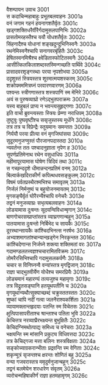 वैशम्पायन उवाच	3001  
स कदाचिन्महाबाहुः प्रभूतबलवाहनः	3001a  
वनं जगाम गहनं हयनागशतैर्वृतः	3001c  
खड्गशक्तिधरैर्वीरैर्गदामुसलपाणिभिः	3002a  
प्रासतोमरहस्तैश्च ययौ योधशतैर्वृतः	3002c  
सिंहनादैश्च योधानां शङ्खदुन्दुभिनिस्वनैः	3003a  
रथनेमिस्वनैश्चापि सनागवरबृंहितैः	3003c  
हेषितस्वनमिश्रैश्च क्ष्वेडितास्फोटितस्वनैः	3004a  
आसीत्किलकिलाशब्दस्तस्मिन्गच्छति पार्थिवे	3004c  
प्रासादवरशृङ्गस्थाः परया नृपशोभया	3005a  
ददृशुस्तं स्त्रियस्तत्र शूरमात्मयशस्करम्	3005c  
शक्रोपमममित्रघ्नं परवारणवारणम्	3006a  
पश्यन्तः स्त्रीगणास्तत्र शस्त्रपाणिं स्म मेनिरे	3006c  
अयं स पुरुषव्याघ्रो रणेऽद्भुतपराक्रमः	3007a  
यस्य बाहुबलं प्राप्य न भवन्त्यसुहृद्गणाः	3007c  
इति वाचो ब्रुवन्त्यस्ताः स्त्रियः प्रेम्णा नराधिपम्	3008a  
तुष्टुवुः पुष्पवृष्टीश्च ससृजुस्तस्य मूर्धनि	3008c  
तत्र तत्र च विप्रेन्द्रैः स्तूयमानः समन्ततः	3009a  
निर्ययौ परया प्रीत्या वनं मृगजिघांसया	3009c  
सुदूरमनुजग्मुस्तं पौरजानपदास्तदा	3010a  
न्यवर्तन्त ततः पश्चादनुज्ञाता नृपेण ह	3010c  
सुपर्णप्रतिमेनाथ रथेन वसुधाधिपः	3011a  
महीमापूरयामास घोषेण त्रिदिवं तथा	3011c  
स गच्छन्ददृशे धीमान्नन्दनप्रतिमं वनम्	3012a  
बिल्वार्कखदिराकीर्णं कपित्थधवसङ्कुलम्	3012c  
विषमं पर्वतप्रस्थैरश्मभिश्च समावृतम्	3013a  
निर्जलं निर्मनुष्यं च बहुयोजनमायतम्	3013c  
मृगसङ्घैर्वृतं घोरैरन्यैश्चापि वनेचरैः	3013e  
तद्वनं मनुजव्याघ्रः सभृत्यबलवाहनः	3014a  
लोडयामास दुःषन्तः सूदयन्विविधान्मृगान्	3014c  
बाणगोचरसम्प्राप्तांस्तत्र व्याघ्रगणान्बहून्	3015a  
पातयामास दुःषन्तो निर्बिभेद च सायकैः	3015c  
दूरस्थान्सायकैः कांश्चिदभिनत्स नरर्षभः	3016a  
अभ्याशमागतांश्चान्यान्खड्गेन निरकृन्तत	3016c  
कांश्चिदेणान्स निर्जघ्ने शक्त्या शक्तिमतां वरः	3017a  
गदामण्डलतत्त्वज्ञश्चचारामितविक्रमः	3017c  
तोमरैरसिभिश्चापि गदामुसलकर्पणैः	3018a  
चचार स विनिघ्नन्वै वन्यांस्तत्र मृगद्विजान्	3018c  
राज्ञा चाद्भुतवीर्येण योधैश्च समरप्रियैः	3019a  
लोड्यमानं महारण्यं तत्यजुश्च महामृगाः	3019c  
तत्र विद्रुतसङ्घानि हतयूथपतीनि च	3020a  
मृगयूथान्यथौत्सुक्याच्छब्दं चक्रुस्ततस्ततः	3020c  
शुष्कां चापि नदीं गत्वा जलनैराश्यकर्शिताः	3021a  
व्यायामक्लान्तहृदयाः पतन्ति स्म विचेतसः	3021c  
क्षुत्पिपासापरीताश्च श्रान्ताश्च पतिता भुवि	3022a  
केचित्तत्र नरव्याघ्रैरभक्ष्यन्त बुभुक्षितैः	3022c  
केचिदग्निमथोत्पाद्य समिध्य च वनेचराः	3023a  
भक्षयन्ति स्म मांसानि प्रकुट्य विधिवत्तदा	3023c  
तत्र केचिद्गजा मत्ता बलिनः शस्त्रविक्षताः	3024a  
सङ्कोच्याग्रकरान्भीताः प्रद्रवन्ति स्म वेगिताः	3024c  
शकृन्मूत्रं सृजन्तश्च क्षरन्तः शोणितं बहु	3025a  
वन्या गजवरास्तत्र ममृदुर्मनुजान्बहून्	3025c  
तद्वनं बलमेघेन शरधारेण संवृतम्	3026a  
व्यरोचन्महिषाकीर्णं राज्ञा हतमहामृगम्	3026c  
